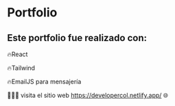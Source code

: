 # Portfolio

## Este portfolio fue realizado con: 

🔥React

🔥Tailwind

🔥EmailJS para mensajería

👨🏽‍💻 visita el sitio web https://developercol.netlify.app/ 🌐
